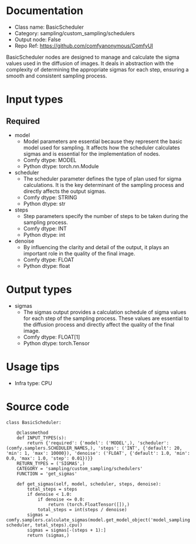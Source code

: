 # Documentation
- Class name: BasicScheduler
- Category: sampling/custom_sampling/schedulers
- Output node: False
- Repo Ref: https://github.com/comfyanonymous/ComfyUI

BasicScheduler nodes are designed to manage and calculate the sigma values used in the diffusion of images. It deals in abstraction with the complexity of determining the appropriate sigmas for each step, ensuring a smooth and consistent sampling process.

# Input types
## Required
- model
    - Model parameters are essential because they represent the basic model used for sampling. It affects how the scheduler calculates sigmas and is essential for the implementation of nodes.
    - Comfy dtype: MODEL
    - Python dtype: torch.nn.Module
- scheduler
    - The scheduler parameter defines the type of plan used for sigma calculations. It is the key determinant of the sampling process and directly affects the output sigmas.
    - Comfy dtype: STRING
    - Python dtype: str
- steps
    - Step parameters specify the number of steps to be taken during the sampling process.
    - Comfy dtype: INT
    - Python dtype: int
- denoise
    - By influencing the clarity and detail of the output, it plays an important role in the quality of the final image.
    - Comfy dtype: FLOAT
    - Python dtype: float

# Output types
- sigmas
    - The sigmas output provides a calculation schedule of sigma values for each step of the sampling process. These values are essential to the diffusion process and directly affect the quality of the final image.
    - Comfy dtype: FLOAT[1]
    - Python dtype: torch.Tensor

# Usage tips
- Infra type: CPU

# Source code
```
class BasicScheduler:

    @classmethod
    def INPUT_TYPES(s):
        return {'required': {'model': ('MODEL',), 'scheduler': (comfy.samplers.SCHEDULER_NAMES,), 'steps': ('INT', {'default': 20, 'min': 1, 'max': 10000}), 'denoise': ('FLOAT', {'default': 1.0, 'min': 0.0, 'max': 1.0, 'step': 0.01})}}
    RETURN_TYPES = ('SIGMAS',)
    CATEGORY = 'sampling/custom_sampling/schedulers'
    FUNCTION = 'get_sigmas'

    def get_sigmas(self, model, scheduler, steps, denoise):
        total_steps = steps
        if denoise < 1.0:
            if denoise <= 0.0:
                return (torch.FloatTensor([]),)
            total_steps = int(steps / denoise)
        sigmas = comfy.samplers.calculate_sigmas(model.get_model_object('model_sampling'), scheduler, total_steps).cpu()
        sigmas = sigmas[-(steps + 1):]
        return (sigmas,)
```
